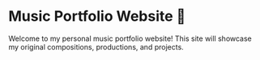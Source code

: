 # Music Portfolio Website 🎵

Welcome to my personal music portfolio website! This site will showcase my original compositions, productions, and projects. 
